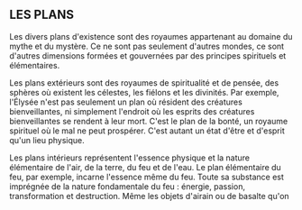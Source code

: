 ## LES PLANS


Les divers plans d'existence sont des royaumes appartenant
au domaine du mythe et du mystère. Ce ne sont pas seulement
d'autres mondes, ce sont d'autres dimensions formées et
gouvernées par des principes spirituels et élémentaires.

Les plans extérieurs sont des royaumes de spiritualité et
de pensée, des sphères où existent les célestes, les fiélons et
les divinités. Par exemple, l'Élysée n'est pas seulement un
plan où résident des créatures bienveillantes, ni simplement
l'endroit où les esprits des créatures bienveillantes se
rendent à leur mort. C'est le plan de la bonté, un royaume
spirituel où le mal ne peut prospérer. C'est autant un état
d'être et d'esprit qu'un lieu physique.

Les plans intérieurs représentent l'essence physique et
la nature élémentaire de l'air, de la terre, du feu et de l'eau.
Le plan élémentaire du feu, par exemple, incarne l'essence
même du feu. Toute sa substance est imprégnée de la nature
fondamentale du feu : énergie, passion, transformation et
destruction. Même les objets d'airain ou de basalte qu'on